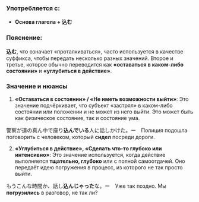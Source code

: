 ### Употребляется с:

- **Основа глагола + 込む**


### Пояснение:

**込む**, что означает «проталкиваться», часто используется в качестве суффикса, чтобы передать несколько разных значений. Второе и третье, которое обычно переводится как **«оставаться в каком-либо состоянии»** и **«углубиться в действие»**.


### Значение и нюансы

1. **«Оставаться в состоянии» / «Не иметь возможности выйти»**: Это значение подчёркивает, что субъект «застрял» в каком-либо состоянии или положении и не может из него выйти. Это может быть как физическое состояние, так и состояние ума.

警察が道の真ん中で座り**込んでいる**人に話しかけた。ー　Полиция подошла поговорить с человеком, который **сидел** посреди дороги.

2. **«Углубиться в действие», «Сделать что-то глубоко или интенсивно»**: Это значение используется, когда действие выполняется **тщательно, глубоко** или с полной самоотдачей. Оно передаёт идею погружения в процесс, из которого не так просто выйти.

もうこんな時間か、話し**込んじゃった**な。ー　Уже так поздно. Мы **погрузились** в разговор, не так ли?